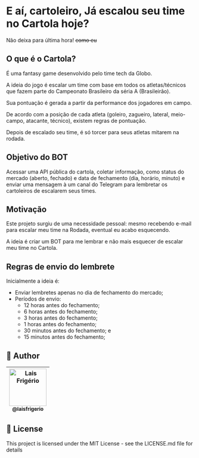 # E aí, cartoleiro, Já escalou seu time no Cartola hoje?

Não deixa para última hora! ~~como eu~~

## O que é o Cartola?

É uma fantasy game desenvolvido pelo time tech da Globo.

A ideia do jogo é escalar um time com base em todos os atletas/técnicos que fazem parte do Campeonato Brasileiro da séria A (Brasileirão).

Sua pontuação é gerada a partir da performance dos jogadores em campo.

De acordo com a posição de cada atleta (goleiro, zagueiro, lateral, meio-campo, atacante, técnico), existem regras de pontuação.

Depois de escalado seu time, é só torcer para seus atletas mitarem na rodada.

## Objetivo do BOT

Acessar uma API pública do cartola, coletar informação, como status do mercado (aberto, fechado) e data de fechamento (dia, horário, minuto) e enviar uma mensagem à um canal do Telegram para lembretar os cartoleiros de escalarem seus times.

## Motivação

Este projeto surgiu de uma necessidade pessoal: mesmo recebendo e-mail para escalar meu time na Rodada, eventual eu acabo esquecendo.

A ideia é criar um BOT para me lembrar e não mais esquecer de escalar meu time no Cartola.

## Regras de envio do lembrete

Inicialmente a ideia é:

- Enviar lembretes apenas no dia de fechamento do mercado;
- Períodos de envio:
    - 12 horas antes do fechamento;
    - 6 horas antes do fechamento;
    - 3 horas antes do fechamento;
    - 1 horas antes do fechamento;
    - 30 minutos antes do fechamento; e
    - 15 minutos antes do fechamento;

## 👩 Author

| [<img src="https://avatars.githubusercontent.com/u/20709086?v=4" width="100px;" alt="Lais Frigério"/><br /><sub><b>@laisfrigerio</b></sub>](https://github.com/laisfrigerio)<br /> |
| :---: |

## 📄 License

This project is licensed under the MIT License - see the LICENSE.md file for details
